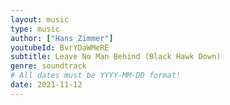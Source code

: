 ```yaml
---
layout: music
type: music
author: ["Hans Zimmer"]
youtubeId: BvrYDaWMeRE
subtitle: Leave No Man Behind (Black Hawk Down)
genre: soundtrack
# All dates must be YYYY-MM-DD format!
date: 2021-11-12
---
```

